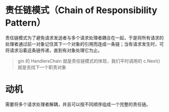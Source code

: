 # 责任链模式（Chain of Responsibility Pattern）

责任链模式为了避免请求发送者与多个请求处理者耦合在一起，于是将所有请求的处理者通过前一对象记住其下一个对象的引用而连成一条链；当有请求发生时，可将请求沿着这条链传递，直到有对象处理它为止。

> gin 的 HandlersChain 就是责任链模式的体现，我们平时调用的 c.Next() 就是去找下一个职责对象

# 动机

需要将多个请求处理者解耦，并且可以按不同顺序组成一个完整的责任链。
